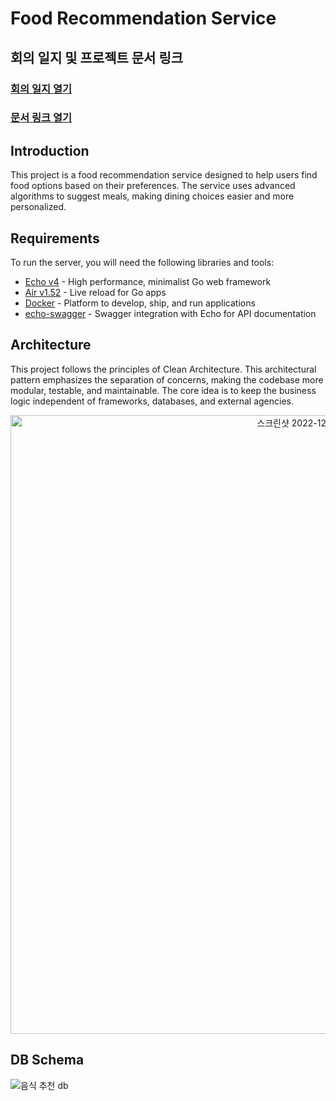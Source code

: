 # Food Recommendation Service

## 회의 일지 및 프로젝트 문서 링크
### [회의 일지 열기](https://github.com/JokerTrickster/food-recommendation/wiki/%ED%9A%8C%EC%9D%98-%EC%9D%BC%EC%A7%80)
### [문서 링크 열기](https://github.com/JokerTrickster/food-recommendation/wiki/%EB%AC%B8%EC%84%9C-%EB%A7%81%ED%81%AC)

## Introduction
This project is a food recommendation service designed to help users find food options based on their preferences. The service uses advanced algorithms to suggest meals, making dining choices easier and more personalized.

## Requirements
To run the server, you will need the following libraries and tools:

- [Echo v4](https://github.com/labstack/echo) - High performance, minimalist Go web framework
- [Air v1.52](https://github.com/cosmtrek/air) - Live reload for Go apps
- [Docker](https://www.docker.com/) - Platform to develop, ship, and run applications
- [echo-swagger](https://github.com/swaggo/echo-swagger) - Swagger integration with Echo for API documentation

## Architecture
This project follows the principles of Clean Architecture. This architectural pattern emphasizes the separation of concerns, making the codebase more modular, testable, and maintainable. The core idea is to keep the business logic independent of frameworks, databases, and external agencies.

<p align="center">
    <img width="990" alt="스크린샷 2022-12-22 오후 7 46 07" src="https://user-images.githubusercontent.com/35329247/209118510-3153c568-0d17-43de-a778-210dd53002c5.png">
</p>

## DB Schema
![음식 추천 db](https://github.com/user-attachments/assets/333fa72e-8379-461e-a111-fcfaea260cbc)